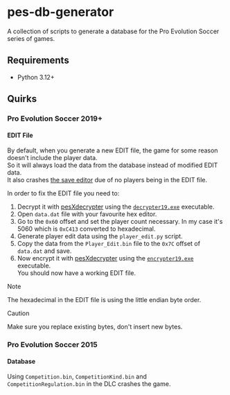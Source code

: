 # pes-db-generator
A collection of scripts to generate a database for the Pro Evolution Soccer series of games.

## Requirements
* Python 3.12+

## Quirks
### Pro Evolution Soccer 2019+
#### EDIT File
By default, when you generate a new EDIT file, the game for some reason doesn't include the player data.\
So it will always load the data from the database instead of modified EDIT data.\
It also crashes [the save editor](https://github.com/the4chancup/4ccEditor) due of no players being in the EDIT file.

In order to fix the EDIT file you need to:
1. Decrypt it with [pesXdecrypter](https://github.com/the4chancup/pesXdecrypter) using the [`decrypter19.exe`](## "Or 'decrypter20.exe' and 'decrypter21.exe' for PES20 and 21 accordingly.") executable.
2. Open `data.dat` file with your favourite hex editor.
3. Go to the `0x60` offset and set the player count necessary. In my case it's 5060 which is `0xC413` converted to hexadecimal.
4. Generate player edit data using the `player_edit.py` script.
5. Copy the data from the `Player_Edit.bin` file to the `0x7C` offset of `data.dat` and save.
6. Now encrypt it with [pesXdecrypter](https://github.com/the4chancup/pesXdecrypter) using the [`encrypter19.exe`](## "Or 'encrypter20.exe' and 'encrypter21.exe' for PES20 and 21 accordingly.") executable.\
You should now have a working EDIT file.

> [!NOTE]
> The hexadecimal in the EDIT file is using the little endian byte order.

> [!CAUTION]
> Make sure you replace existing bytes, don't insert new bytes.

### Pro Evolution Soccer 2015
#### Database
Using `Competition.bin`, `CompetitionKind.bin` and `CompetitionRegulation.bin` in the DLC crashes the game.
